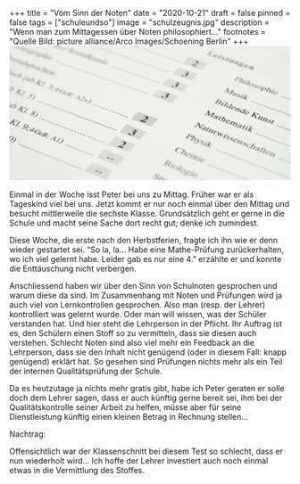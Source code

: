 +++
title = "Vom Sinn der Noten"
date = "2020-10-21"
draft = false
pinned = false
tags = ["schuleundso"]
image = "schulzeugnis.jpg"
description = "Wenn man zum Mittagessen über Noten philosophiert..."
footnotes = "Quelle Bild: picture alliance/Arco Images/Schoening Berlin"
+++
![](schulzeugnis.jpg)



Einmal in der Woche isst Peter bei uns zu Mittag. Früher war er als Tageskind viel bei uns. Jetzt kommt er nur noch einmal über den Mittag und besucht mittlerweile die sechste Klasse. Grundsätzlich geht er gerne in die Schule und macht seine Sache dort recht gut; denke ich zumindest. 

Diese Woche, die erste nach den Herbstferien, fragte ich ihn wie er denn wieder gestartet sei. “So la, la… Habe eine Mathe-Prüfung zurückerhalten, wo ich viel gelernt habe. Leider gab es nur eine 4.” erzählte er und konnte die Enttäuschung nicht verbergen. 

Anschliessend haben wir über den Sinn von Schulnoten gesprochen und warum diese da sind. Im Zusammenhang mit Noten und Prüfungen wird ja auch viel von Lernkontrollen gesprochen. Also man (resp. der Lehrer) kontrolliert was gelernt wurde. Oder man will wissen, was der Schüler verstanden hat. Und hier steht die Lehrperson in der Pflicht. Ihr Auftrag ist es, den Schülern einen Stoff so zu vermitteln, dass sie diesen auch verstehen. Schlecht Noten sind also viel mehr ein Feedback an die Lehrperson, dass sie den Inhalt nicht genügend (oder in diesem Fall: knapp genügend) erklärt hat. So gesehen sind Prüfungen nichts mehr als ein Teil der internen Qualitätsprüfung der Schule. 

Da es heutzutage ja nichts mehr gratis gibt, habe ich Peter geraten er solle doch dem Lehrer sagen, dass er auch künftig gerne bereit sei, ihm bei der Qualitätskontrolle seiner Arbeit zu helfen, müsse aber für seine Dienstleistung künftig einen kleinen Betrag in Rechnung stellen…

Nachtrag:

Offensichtlich war der Klassenschnitt bei diesem Test so schlecht, dass er nun wiederholt wird… Ich hoffe der Lehrer investiert auch noch einmal etwas in die Vermittlung des Stoffes.